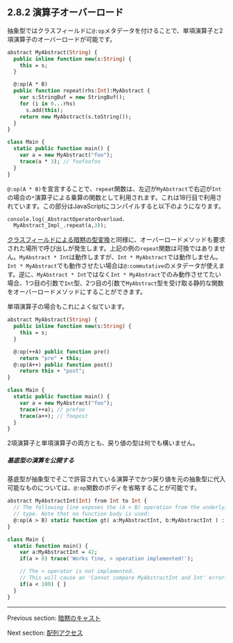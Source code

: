 ## 2.8.2 演算子オーバーロード

抽象型ではクラスフィールドに`@:op`メタデータを付けることで、単項演算子と2項演算子のオーバーロードが可能です。

```haxe
abstract MyAbstract(String) {
  public inline function new(s:String) {
    this = s;
  }

  @:op(A * B)
  public function repeat(rhs:Int):MyAbstract {
    var s:StringBuf = new StringBuf();
    for (i in 0...rhs)
      s.add(this);
    return new MyAbstract(s.toString());
  }
}

class Main {
  static public function main() {
    var a = new MyAbstract("foo");
    trace(a * 3); // foofoofoo
  }
}
```

`@:op(A * B)`を宣言することで、`repeat`関数は、左辺が`MyAbstract`で右辺が`Int`の場合の`*`演算子による乗算の関数として利用されます。これは18行目で利用されています。この部分はJavaScriptにコンパイルすると以下のようになります。

```haxe
console.log(_AbstractOperatorOverload.
  MyAbstract_Impl_.repeat(a,3));
```

[クラスフィールドによる暗黙の型変換](types-abstract-implicit-casts.md)と同様に、オーバーロードメソッドも要求された場所で呼び出しが発生します。上記の例の`repeat`関数は可換ではありません。`MyAbstract * Int`は動作しますが、`Int * MyAbstract`では動作しません。`Int * MyAbstract`でも動作させたい場合は`@:commutative`のメタデータが使えます。逆に、`MyAbstract * Int`ではなく`Int * MyAbstract`でのみ動作させてたい場合、1つ目の引数で`Int`型、2つ目の引数で`MyAbstract`型を受け取る静的な関数をオーバーロードメソッドにすることができます。

単項演算子の場合もこれによく似ています。

```haxe
abstract MyAbstract(String) {
  public inline function new(s:String) {
    this = s;
  }

  @:op(++A) public function pre()
    return "pre" + this;
  @:op(A++) public function post()
    return this + "post";
}

class Main {
  static public function main() {
    var a = new MyAbstract("foo");
    trace(++a); // prefoo
    trace(a++); // foopost
  }
}
```

2項演算子と単項演算子の両方とも、戻り値の型は何でも構いません。

##### 基底型の演算を公開する

基底型が抽象型でそこで許容されている演算子でかつ戻り値を元の抽象型に代入可能なものについては、`@:op`関数のボディを省略することが可能です。

```haxe
abstract MyAbstractInt(Int) from Int to Int {
  // The following line exposes the (A > B) operation from the underlying Int
  // type. Note that no function body is used:
  @:op(A > B) static function gt( a:MyAbstractInt, b:MyAbstractInt ) : Bool;
}

class Main {
  static function main() {
    var a:MyAbstractInt = 42;
    if(a > 0) trace('Works fine, > operation implemented!');

    // The < operator is not implemented.
    // This will cause an 'Cannot compare MyAbstractInt and Int' error:
    if(a < 100) { }
  }
}

```

---

Previous section: [暗黙のキャスト](types-abstract-implicit-casts.md)

Next section: [配列アクセス](types-abstract-array-access.md)